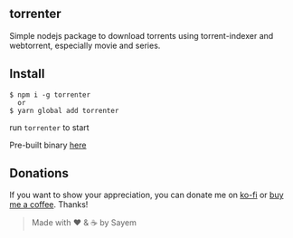 ## torrenter

Simple nodejs package to download torrents using torrent-indexer and webtorrent, especially movie and series.

## Install

```console
$ npm i -g torrenter
  or
$ yarn global add torrenter
```

run `torrenter` to start

Pre-built binary [here](https://github.com/sayem314/torrenter/releases)

## Donations

If you want to show your appreciation, you can donate me on [ko-fi](https://ko-fi.com/Z8Z5KDA6) or [buy me a coffee](https://www.buymeacoffee.com/sayem). Thanks!

> Made with :heart: & :coffee: by Sayem
